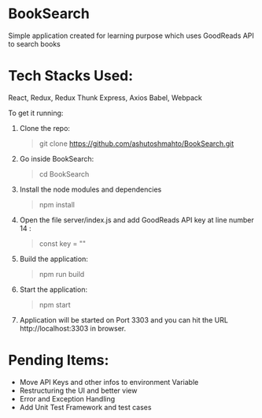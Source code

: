 # BookSearch
Simple application created for learning purpose which uses GoodReads API to search books

# Tech Stacks Used:

React, Redux, Redux Thunk
Express, Axios
Babel, Webpack

To get it running:

1. Clone the repo:

   > git clone https://github.com/ashutoshmahto/BookSearch.git

2. Go inside BookSearch:

   > cd BookSearch

3. Install the node modules and dependencies

   > npm install
   
4. Open the file server/index.js and add GoodReads API key at line number 14 :

   > const key = "<API KEY>"

5. Build the application:

   > npm run build

6. Start the application:

   > npm start

7. Application will be started on Port 3303 and you can hit the URL http://localhost:3303 in browser.

# Pending Items:
- Move API Keys and other infos to environment Variable
- Restructuring the UI and better view
- Error and Exception Handling
- Add Unit Test Framework and test cases
